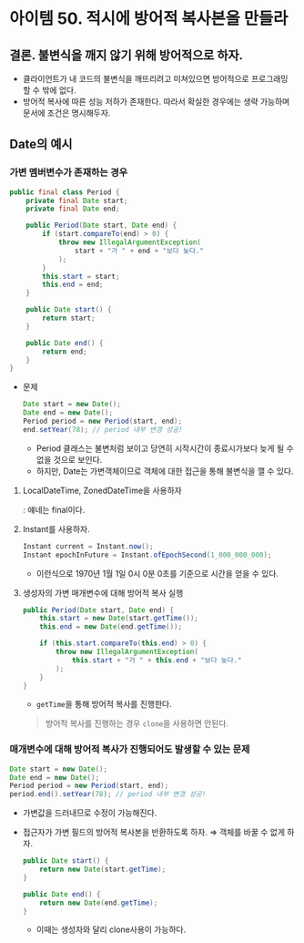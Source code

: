 # 아이템 50. 적시에 방어적 복사본을 만들라

## 결론. 불변식을 깨지 않기 위해 방어적으로 하자.

- 클라이언트가 내 코드의 불변식을 깨뜨리려고 미쳐있으면 방어적으로 프로그래밍 할 수 밖에 없다.
- 방어적 복사에 따른 성능 저하가 존재한다. 따라서 확실한 경우에는 생략 가능하며 문서에 조건은 명시해두자.

## Date의 예시

### 가변 멤버변수가 존재하는 경우

```java
public final class Period {
	private final Date start;
	private final Date end;

	public Period(Date start, Date end) {
		if (start.compareTo(end) > 0) {
			throw new IllegalArgumentException(
				start + "가 " + end + "보다 늦다."
			);
		}
		this.start = start;
		this.end = end;
	}

	public Date start() {
		return start;
	}

	public Date end() {
		return end;
	}
}
```

- 문제
    
    ```java
    Date start = new Date();
    Date end = new Date();
    Period period = new Period(start, end);
    end.setYear(78); // period 내부 변경 성공!
    ```
    
    - Period 클래스는 불변처럼 보이고 당연히 시작시간이 종료시가보다 늦게 될 수 없을 것으로 보인다.
    - 하지만, Date는 가변객체이므로 객체에 대한 접근을 통해 불변식을 깰 수 있다.
1. LocalDateTime, ZonedDateTime을 사용하자
    
    : 얘네는 final이다. 
    
2. Instant를 사용하자.
    
    ```java
    Instant current = Instant.now();
    Instant epochInFuture = Instant.ofEpochSecond(1_000_000_000);
    ```
    
    - 이런식으로 1970년 1월 1일 0시 0분 0초를 기준으로 시간을 얻을 수 있다.
3. 생성자의 가변 매개변수에 대해 방어적 복사 실행
    
    ```java
    public Period(Date start, Date end) {
    	this.start = new Date(start.getTime());
    	this.end = new Date(end.getTime());
    
    	if (this.start.compareTo(this.end) > 0) {
    		throw new IllegalArgumentException(
    			this.start + "가 " + this.end + "보다 늦다."
    		);
    	}
    }
    ```
    
    - `getTime`을 통해 방어적 복사를 진행한다.
    
    > 방어적 복사를 진행하는 경우 `clone`을 사용하면 안된다.
    > 

### 매개변수에 대해 방어적 복사가 진행되어도 발생할 수 있는 문제

```java
Date start = new Date();
Date end = new Date();
Period period = new Period(start, end);
period.end().setYear(78); // period 내부 변경 성공!
```

- 가변값을 드러내므로 수정이 가능해진다.
- 접근자가 가변 필드의 방어적 복사본을 반환하도록 하자. ⇒ 객체를 바꿀 수 없게 하자.
    
    ```java
    public Date start() {
    	return new Date(start.getTime);
    }
    
    public Date end() {
    	return new Date(end.getTime);
    }
    ```
    
    - 이때는 생성자와 달리 clone사용이 가능하다.